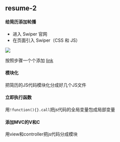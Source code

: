 ## resume-2

#### 给简历添加轮播
- 进入 Swiper 官网
- 在页面引入 Swiper（CSS 和 JS）

![](https://i.loli.net/2018/01/31/5a716bb1a4a1e.png
)

按照步骤一个个添加
[link](http://idangero.us/swiper/get-started/)

#### 模块化
把简历的JS代码模块化分成好几个JS文件

#### 立即执行函数
用`!function(){}.call`把js代码的全局变量包成局部变量

#### 添加MVC的V和C
用view和controller把js代码分成模块

